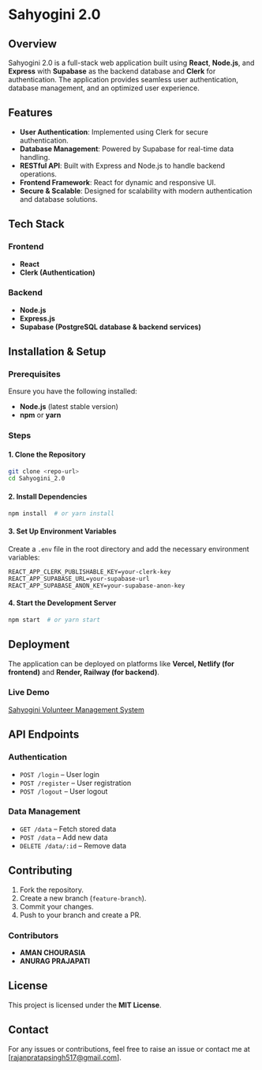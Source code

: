 # Sahyogini 2.0

## Overview
Sahyogini 2.0 is a full-stack web application built using **React**, **Node.js**, and **Express** with **Supabase** as the backend database and **Clerk** for authentication. The application provides seamless user authentication, database management, and an optimized user experience.

## Features
- **User Authentication**: Implemented using Clerk for secure authentication.
- **Database Management**: Powered by Supabase for real-time data handling.
- **RESTful API**: Built with Express and Node.js to handle backend operations.
- **Frontend Framework**: React for dynamic and responsive UI.
- **Secure & Scalable**: Designed for scalability with modern authentication and database solutions.

## Tech Stack
### Frontend
- **React**
- **Clerk (Authentication)**

### Backend
- **Node.js**
- **Express.js**
- **Supabase (PostgreSQL database & backend services)**

## Installation & Setup
### Prerequisites
Ensure you have the following installed:
- **Node.js** (latest stable version)
- **npm** or **yarn**

### Steps
#### 1. Clone the Repository
```sh
git clone <repo-url>
cd Sahyogini_2.0
```

#### 2. Install Dependencies
```sh
npm install  # or yarn install
```

#### 3. Set Up Environment Variables
Create a `.env` file in the root directory and add the necessary environment variables:
```env
REACT_APP_CLERK_PUBLISHABLE_KEY=your-clerk-key
REACT_APP_SUPABASE_URL=your-supabase-url
REACT_APP_SUPABASE_ANON_KEY=your-supabase-anon-key
```

#### 4. Start the Development Server
```sh
npm start  # or yarn start
```

## Deployment
The application can be deployed on platforms like **Vercel, Netlify (for frontend)** and **Render, Railway (for backend)**.

### Live Demo
[Sahyogini Volunteer Management System](https://sahyogini-volunteer-management-system-hhhrbkp64.vercel.app/)

## API Endpoints
### Authentication
- `POST /login` – User login
- `POST /register` – User registration
- `POST /logout` – User logout

### Data Management
- `GET /data` – Fetch stored data
- `POST /data` – Add new data
- `DELETE /data/:id` – Remove data

## Contributing
1. Fork the repository.
2. Create a new branch (`feature-branch`).
3. Commit your changes.
4. Push to your branch and create a PR.

### Contributors
- **AMAN CHOURASIA**
- **ANURAG PRAJAPATI**

## License
This project is licensed under the **MIT License**.

## Contact
For any issues or contributions, feel free to raise an issue or contact me at [rajanpratapsingh517@gmail.com].

